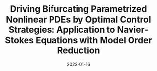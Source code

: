 ---
title: "Driving Bifurcating Parametrized Nonlinear PDEs by Optimal Control Strategies: Application to Navier-Stokes Equations with Model Order Reduction"
collection: publications
permalink: /publication/2022-01-16-Driving-Bifurcating-Parametrized-Nonlinear-PDEs-by-Optimal-Control-Strategies-Application-to-Navier-Stokes-Equations-with-Model-Order-Reduction
date: 2022-01-16
item: 9
venue: 'ESAIM: Mathematical Modelling and Numerical Analysis'
paperurl: 'https://doi.org/10.1051/m2an/2022044'
authors: 'F. Pichi, M. Strazzullo, F. Ballarin, G. Rozza'
pubsource: 'journal'
biblio: '@article{PichiDrivingBifurcatingParametrized2022,
  title = {Driving Bifurcating Parametrized Nonlinear {{PDEs}} by Optimal Control Strategies: Application to {{Navier-Stokes}} Equations with Model Order Reduction},
  shorttitle = {Driving Bifurcating Parametrized Nonlinear {{PDEs}} by Optimal Control Strategies},
  author = {Pichi, F. and Strazzullo, M. and Ballarin, F. and Rozza, G.},
  year = {2022},
  journal = {ESAIM: Mathematical Modelling and Numerical Analysis},
  publisher = {{EDP Sciences}},
  doi = {10.1051/m2an/2022044}
}
'
---